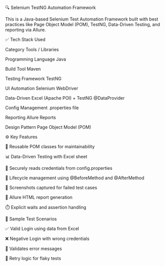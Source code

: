 🔍 Selenium TestNG Automation Framework
 
This is a Java-based Selenium Test Automation Framework built with best practices like Page Object Model (POM), TestNG, Data-Driven Testing, and reporting via Allure.

✅ Tech Stack Used

Category	              Tools / Libraries

Programming Language	  Java

Build Tool	            Maven

Testing Framework	     TestNG

UI Automation	Selenium WebDriver

Data-Driven	           Excel (Apache POI) + TestNG @DataProvider

Config Management	     .properties file

Reporting	             Allure Reports

Design Pattern	       Page Object Model (POM)

⚙️ Key Features

🔄 Reusable POM classes for maintainability

📊 Data-Driven Testing with Excel sheet

🔑 Securely reads credentials from config.properties

🧪 Lifecycle management using @BeforeMethod and @AfterMethod

📸 Screenshots captured for failed test cases

📁 Allure HTML report generation

⏱️ Explicit waits and assertion handling

🧪 Sample Test Scenarios

✅ Valid Login using data from Excel

❌ Negative Login with wrong credentials

📝 Validates error messages

🔄 Retry logic for flaky tests

